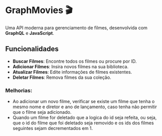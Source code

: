 # GraphMovies 🎬

Uma API moderna para gerenciamento de filmes, desenvolvida com **GraphQL** e **JavaScript**.

## Funcionalidades

- **Buscar Filmes**: Encontre todos os filmes ou procure por ID.
- **Adicionar Filmes**: Insira novos filmes na sua biblioteca.
- **Atualizar Filmes**: Edite informações de filmes existentes.
- **Deletar Filmes**: Remova filmes da sua coleção.

### Melhorias:
 * Ao adicionar um novo filme, verificar se existe um filme que tenha o mesmo nome e diretor e ano de lançamento, caso tenha não permitir que o filme seja adicionado.
 * Quando um filme for deletado que a logica do id seja refeita, ou seja, que o id do filme que foi deletado seja removido e os ids dos filmes seguintes sejam decrementados em 1.
